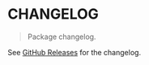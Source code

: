 # CHANGELOG

> Package changelog.

See [GitHub Releases](https://github.com/stdlib-js/string-repeat/releases) for the changelog.
